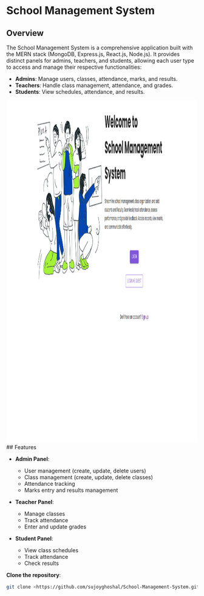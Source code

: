 # School Management System

## Overview

The School Management System is a comprehensive application built with the MERN stack (MongoDB, Express.js, React.js, Node.js). It provides distinct panels for admins, teachers, and students, allowing each user type to access and manage their respective functionalities:

- **Admins**: Manage users, classes, attendance, marks, and results.
- **Teachers**: Handle class management, attendance, and grades.
- **Students**: View schedules, attendance, and results.

<img src="./project.png" alt="Alt text" width="900" height="900">
## Features

- **Admin Panel**:
  - User management (create, update, delete users)
  - Class management (create, update, delete classes)
  - Attendance tracking
  - Marks entry and results management

- **Teacher Panel**:
  - Manage classes
  - Track attendance
  - Enter and update grades

- **Student Panel**:
  - View class schedules
  - Track attendance
  - Check results

 **Clone the repository**:
   ```bash
   git clone <https://github.com/sujoyghoshal/School-Management-System.git>



